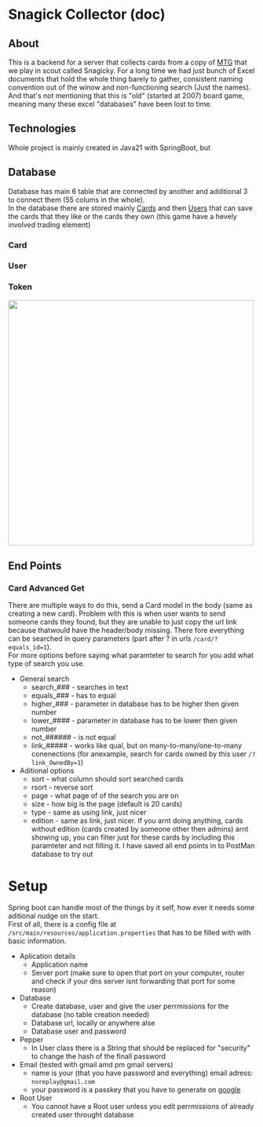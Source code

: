 # Snagick Collector (doc)
## About
This is a backend for a server that collects cards from a copy of [MTG](https://en.wikipedia.org/wiki/Magic:_The_Gathering) that we play in scout called Snagicky.
For a long time we had just bunch of Excel documents that hold the whole thing barely to gather, consistent naming convention out of the winow and non-functioning search (Just the names). 
And that's not mentioning that this is "old" (started at 2007) board game, meaning many these excel "databases" have been lost to time.
## Technologies
Whole project is mainly created in Java21 with SpringBoot, but 
## Database
Database has main 6 table that are connected by another and additional 3 to connect them (55 colums in the whole). <br> In the database there are stored mainly [Cards](#card) and then [Users](#user) that can save the cards that they like or the cards they own (this game have a hevely involved trading element) 
### Card
### User
### Token


<img src="https://3ther.org/apps/files_sharing/publicpreview/jifBMBBasNccXRq?file=/&fileId=3191&x=1920&y=1080&a=true&etag=98cb858f665582a2f255b2b38b949764" width="500">

## End Points
### Card Advanced Get
There are multiple ways to do this, send a Card model in the body (same as creating a new card). Problem with this is when user wants to send someone cards they found, but they are unable to just copy the url link because thatwould have the header/body missing. There fore everything can be searched in query parameters (part after ? in urls ``/card/?equals_id=1``). <br>
For more options before saying what paramteter to search for you add what type of search you use. <br>
  - General search
    - search_### - searches in text
    - equals_### - has to equal
    - higher_### - parameter in database has to be higher then given number
    - lower_#### - parameter in database has to be lower then given number
    - not_###### - is not equal
    - link_##### - works like qual, but on many-to-many/one-to-many conenections (for anexample, search for cards owned by this user ``/?link_OwnedBy=1``)
  - Aditional options
    - sort - what column should sort searched cards
    - rsort - reverse sort
    - page - what page of of the search you are on
    - size - how big is the page (default is 20 cards)
    - type - same as using link, just nicer
    - edition - same as link, just nicer. If you arnt doing anything, cards without edition (cards created by someone other then admins) arnt showing up, you can filter just for these cards by including this paramteter and not filling it. 
I have saved all end points in to PostMan database to try out
# Setup
Spring boot can handle most of the things by it self, how ever it needs some aditional nudge on the start. <br> 
First of all, there is a config file at ``/src/main/resources/application.properties`` that has to be filled with with basic information.
 - Aplication details
   - Application name
   - Server port (make sure to open that port on your computer, router and check if your dns server isnt forwarding that port for some reason)
 - Database
   - Create database, user and give the user perrmissions for the database (no table creation needed)
   - Database url, locally or anywhere alse
   - Database user and password
 - Pepper
   - In User class there is a String that should be replaced for "security" to change the hash of the finall password
 - Email (tested with gmail amd pm gmail servers)
   - name is your (that you have password and everything) email adress: ``noreplay@gmail.com``
   - your password is a passkey that you have to generate on [google](https://www.google.com/account/about/passkeys/) 
 - Root User
   - You cannot have a Root user unless you edit perrmissions of already created user throught database
